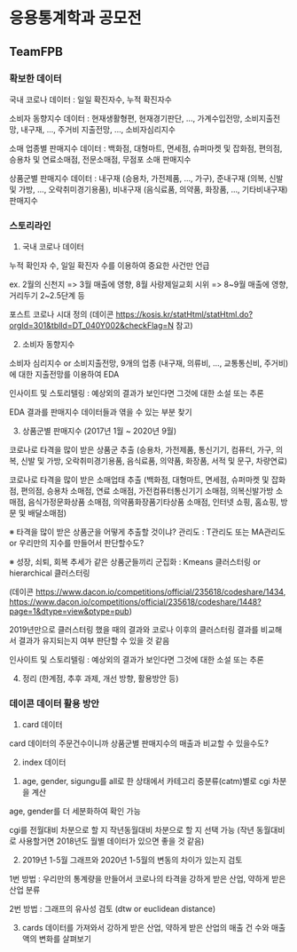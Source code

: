 # 응용통계학과 공모전
## TeamFPB

### 확보한 데이터

국내 코로나 데이터 : 일일 확진자수, 누적 확진자수

소비자 동향지수 데이터 : 현재생활형편, 현재경기판단, ..., 가계수입전망, 소비지출전망, 내구재, ..., 주거비 지출전망, ..., 소비자심리지수

소매 업종별 판매지수 데이터 : 백화점, 대형마트, 면세점, 슈퍼마켓 및 잡화점, 편의점, 승용차 및 연료소매점, 전문소매점, 무점포 소매 판매지수

상품군별 판매지수 데이터 : 내구재 (승용차, 가전제품, ..., 가구), 준내구재 (의복, 신발 및 가방, ..., 오락취미경기용품), 비내구재 (음식료품, 의약품, 화장품, ..., 기타비내구재) 판매지수


### 스토리라인

1. 국내 코로나 데이터

누적 확인자 수, 일일 확진자 수를 이용하여 중요한 사건만 언급

ex. 2월의 신천지 => 3월 매출에 영향, 8월 사랑제일교회 시위 => 8~9월 매출에 영향, 거리두기 2~2.5단계 등

포스트 코로나 시대 정의 (데이콘 https://kosis.kr/statHtml/statHtml.do?orgId=301&tblId=DT_040Y002&checkFlag=N 참고)


2. 소비자 동향지수

소비자 심리지수 or 소비지출전망, 9개의 업종 (내구재, 의류비, ..., 교통통신비, 주거비)에 대한 지출전망를 이용하여 EDA

인사이트 및 스토리텔링 : 예상외의 결과가 보인다면 그것에 대한 소설 또는 추론

EDA 결과를 판매지수 데이터들과 엮을 수 있는 부분 찾기


3. 상품군별 판매지수 (2017년 1월 ~ 2020년 9월)

코로나로 타격을 많이 받은 상품군 추출 (승용차, 가전제품, 통신기기, 컴퓨터, 가구, 의복, 신발 및 가방, 오락취미경기용품, 음식료품, 의약품, 화장품, 서적 및 문구, 차량연료)

코로나로 타격을 많이 받은 소매업태 추출 (백화점, 대형마트, 면세점, 슈퍼마켓 및 잡화점, 편의점, 승용차 소매점, 연료 소매점, 가전컴퓨터통신기기 소매점, 의복신발가방 소매점,
음식가정문화상품 소매점, 의약품화장품기타상품 소매점, 인터넷 쇼핑, 홈쇼핑, 방문 및 배달소매점)

※ 타격을 많이 받은 상품군을 어떻게 추출할 것이냐? 관리도 : T관리도 또는 MA관리도 or 우리만의 지수를 만들어서 판단할수도?

※ 성장, 쇠퇴, 회복 추세가 같은 상품군들끼리 군집화 : Kmeans 클러스터링 or hierarchical 클러스터링

(데이콘 https://www.dacon.io/competitions/official/235618/codeshare/1434, https://www.dacon.io/competitions/official/235618/codeshare/1448?page=1&dtype=view&ptype=pub)

2019년만으로 클러스터링 했을 때의 결과와 코로나 이후의 클러스터링 결과를 비교해서 결과가 유지되는지 여부 판단할 수 있을 것 같음

인사이트 및 스토리텔링 : 예상외의 결과가 보인다면 그것에 대한 소설 또는 추론


4. 정리 (한계점, 추후 과제, 개선 방향, 활용방안 등)


### 데이콘 데이터 활용 방안

1. card 데이터

card 데이터의 주문건수이니까 상품군별 판매지수의 매출과 비교할 수 있을수도?


2. index 데이터

1) age, gender, sigungu를 all로 한 상태에서 카테고리 중분류(catm)별로 cgi 차분을 계산

age, gender를 더 세분화하여 확인 가능

cgi를 전월대비 차분으로 할 지 작년동월대비 차분으로 할 지 선택 가능 (작년 동월대비로 사용할거면 2018년도 월별 데이터가 있으면 좋을 것 같음)

2) 2019년 1-5월 그래프와 2020년 1-5월의 변동의 차이가 있는지 검토

1번 방법 : 우리만의 통계량을 만들어서 코로나의 타격을 강하게 받은 산업, 약하게 받은 산업 분류

2번 방법 : 그래프의 유사성 검토 (dtw or euclidean distance)

3) cards 데이터를 가져와서 강하게 받은 산업, 약하게 받은 산업의 매출 건 수와 매출액의 변화를 살펴보기
